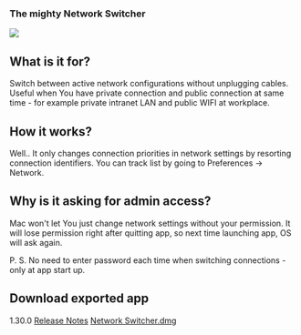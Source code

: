 ### The mighty Network Switcher
![](https://cloud.githubusercontent.com/assets/2383901/19784108/1a7ed22e-9c5a-11e6-80b0-606fd34cb1a1.png)

## What is it for?

Switch between active network configurations without unplugging cables. Useful when You have private connection and public connection at same time - for example private intranet LAN and public WIFI at workplace.

## How it works? 

Well.. It only changes connection priorities in network settings by resorting connection identifiers. You can track list by going to Preferences -> Network.

## Why is it asking for admin access?

Mac won't let You just change network settings without your permission. It will lose permission right after quitting app, so next time launching app, OS will ask again. 

P. S. No need to enter password each time when switching connections - only at app start up.

## Download exported app

1.30.0 [Release Notes](https://github.com/PauliusVindzigelskis/Network-Switcher/wiki/Release-Notes)
[Network Switcher.dmg](https://github.com/PauliusVindzigelskis/Network-Switcher/files/559689/Network.Switcher.zip)
